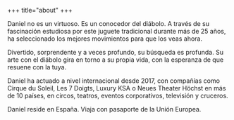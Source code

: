+++
title="about"
+++

Daniel no es un virtuoso. Es un conocedor del diábolo.
A través de su fascinación estudiosa por este juguete tradicional durante más de 25 años, ha seleccionado los mejores movimientos para que los veas ahora.

Divertido, sorprendente y a veces profundo, su búsqueda es profunda. Su arte con el diábolo gira en torno a su propia vida, con la esperanza de que resuene con la tuya.

Daniel ha actuado a nivel internacional desde 2017, con compañías como Cirque du Soleil, Les 7 Doigts, Luxury KSA o Neues Theater Höchst en más de 10 países, en circos, teatros, eventos corporativos, televisión y cruceros.

Daniel reside en España. Viaja con pasaporte de la Unión Europea.
